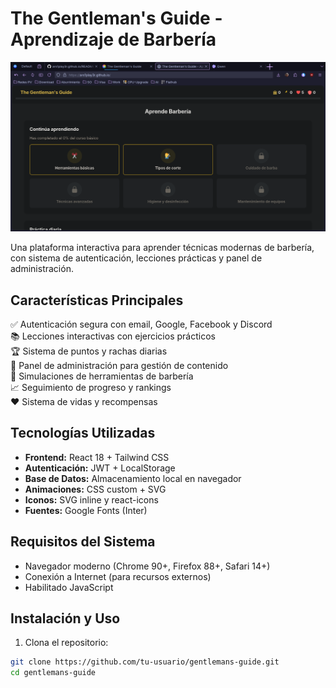 # The Gentleman's Guide - Aprendizaje de Barbería

![Demo Preview](/demo-screenshot.png)

Una plataforma interactiva para aprender técnicas modernas de barbería, con sistema de autenticación, lecciones prácticas y panel de administración.

## Características Principales

✅ Autenticación segura con email, Google, Facebook y Discord  
📚 Lecciones interactivas con ejercicios prácticos  
🏆 Sistema de puntos y rachas diarias  
🎯 Panel de administración para gestión de contenido  
💈 Simulaciones de herramientas de barbería  
📈 Seguimiento de progreso y rankings  
❤️ Sistema de vidas y recompensas

## Tecnologías Utilizadas

- **Frontend:** React 18 + Tailwind CSS
- **Autenticación:** JWT + LocalStorage
- **Base de Datos:** Almacenamiento local en navegador
- **Animaciones:** CSS custom + SVG
- **Iconos:** SVG inline y react-icons
- **Fuentes:** Google Fonts (Inter)

## Requisitos del Sistema

- Navegador moderno (Chrome 90+, Firefox 88+, Safari 14+)
- Conexión a Internet (para recursos externos)
- Habilitado JavaScript

## Instalación y Uso

1. Clona el repositorio:
```bash
git clone https://github.com/tu-usuario/gentlemans-guide.git
cd gentlemans-guide
